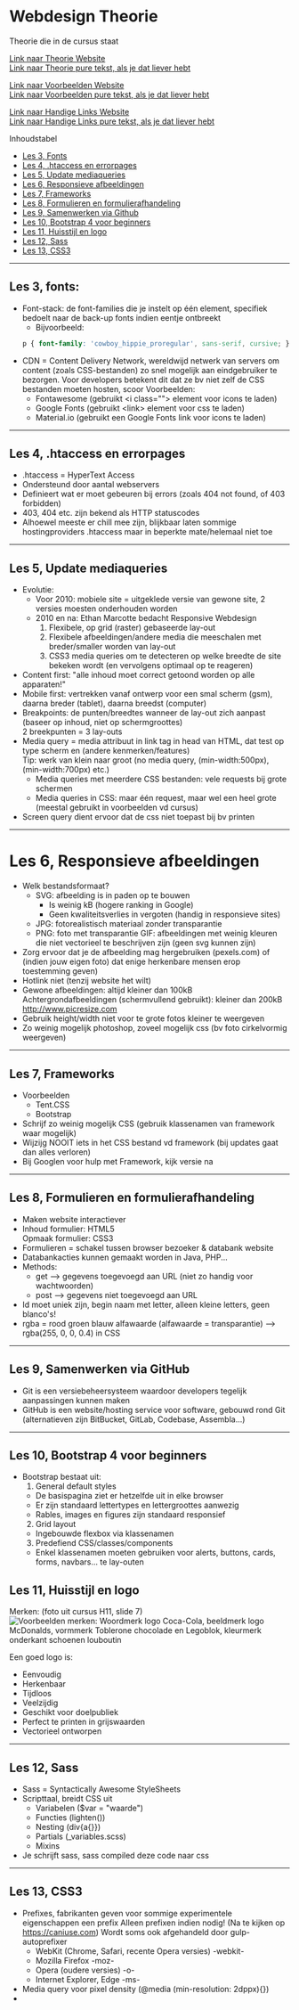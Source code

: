 # Webdesign Theorie
Theorie die in de cursus staat


[Link naar Theorie Website](https://r0751964.github.io/Webdesign-Theorie/)  
[Link naar Theorie pure tekst, als je dat liever hebt](https://github.com/r0751964/Webdesign-Theorie/blob/master/README.md)

[Link naar Voorbeelden Website](https://r0751964.github.io/Webdesign-Cursus-Voorbeelden/)  
[Link naar Voorbeelden pure tekst, als je dat liever hebt](https://github.com/r0751964/Webdesign-Cursus-Voorbeelden/blob/master/README.md)

[Link naar Handige Links Website](https://r0751964.github.io/Webdesign-Handige-Links/)  
[Link naar Handige Links pure tekst, als je dat liever hebt](https://github.com/r0751964/Webdesign-Handige-Links/blob/master/README.md)  


Inhoudstabel  
- [Les 3, Fonts](#les-3-fonts)
- [Les 4, .htaccess en errorpages](#les-4-htaccess-en-errorpages)
- [Les 5, Update mediaqueries](#les-5-update-mediaqueries)
- [Les 6, Responsieve afbeeldingen](#les-6-responsieve-afbeeldingen)
- [Les 7, Frameworks](#les-7-frameworks)
- [Les 8, Formulieren en formulierafhandeling](#les-8-formulieren-en-formulierafhandeling)
- [Les 9, Samenwerken via Github](#les-9-samenwerken-via-github)
- [Les 10, Bootstrap 4 voor beginners](#les-10-bootstrap-4-voor-beginners)
- [Les 11, Huisstijl en logo](#les-11-huisstijl-en-logo)
- [Les 12, Sass](#les-12-sass)
- [Les 13, CSS3](#les-13-css3)




___


## Les 3, fonts:
- Font-stack: de font-families die je instelt op één element, specifiek bedoelt naar de back-up fonts indien eentje ontbreekt
  - Bijvoorbeeld:
  ```css
  p { font-family: 'cowboy_hippie_proregular', sans-serif, cursive; }
  ```
- CDN = Content Delivery Network, wereldwijd netwerk van servers om content (zoals CSS-bestanden) zo snel mogelijk aan eindgebruiker te bezorgen.
Voor developers betekent dit dat ze bv niet zelf de CSS bestanden moeten hosten, scoor
Voorbeelden:
  - Fontawesome (gebruikt \<i class=""\> element voor icons te laden)
  - Google Fonts (gebruikt \<link\> element voor css te laden)
  - Material.io (gebruikt een Google Fonts link voor icons te laden)

___

## Les 4, .htaccess en errorpages
- .htaccess = HyperText Access
- Ondersteund door aantal webservers
- Definieert wat er moet gebeuren bij errors (zoals 404 not found, of 403 forbidden)
- 403, 404 etc. zijn bekend als HTTP statuscodes
- Alhoewel meeste er chill mee zijn, blijkbaar laten sommige hostingproviders .htaccess maar in beperkte mate/helemaal niet toe

___

## Les 5, Update mediaqueries

- Evolutie:
  - Voor 2010: mobiele site = uitgeklede versie van gewone site, 2 versies moesten onderhouden worden
  - 2010 en na: Ethan Marcotte bedacht Responsive Webdesign
    1. Flexibele, op grid (raster) gebaseerde lay-out
    2. Flexibele afbeeldingen/andere media die meeschalen met breder/smaller worden van lay-out
    3. CSS3 media queries om te detecteren op welke breedte de site bekeken wordt (en vervolgens optimaal op te reageren)
- Content first: "alle inhoud moet correct getoond worden op alle apparaten!"
- Mobile first: vertrekken vanaf ontwerp voor een smal scherm (gsm), daarna breder (tablet), daarna breedst (computer)
- Breakpoints: de punten/breedtes wanneer de lay-out zich aanpast (baseer op inhoud, niet op schermgroottes)  
2 breekpunten = 3 lay-outs
- Media query = media attribuut in link tag in head van HTML, dat test op type scherm en (andere kenmerken/features)  
Tip: werk van klein naar groot (no media query, (min-width:500px), (min-width:700px) etc.)
  - Media queries met meerdere CSS bestanden: vele requests bij grote schermen
  - Media queries in CSS: maar één request, maar wel een heel grote (meestal gebruikt in voorbeelden vd cursus)
- Screen query dient ervoor dat de css niet toepast bij bv printen
  
___

# Les 6, Responsieve afbeeldingen

- Welk bestandsformaat?
  - SVG: afbeelding is in paden op te bouwen
    - Is weinig kB (hogere ranking in Google)
    - Geen kwaliteitsverlies in vergoten (handig in responsieve sites)
  - JPG: fotorealistisch materiaal zonder transparantie
  - PNG: foto met transparantie
  GIF: afbeeldingen met weinig kleuren die niet vectorieel te beschrijven zijn (geen svg kunnen zijn)
- Zorg ervoor dat je de afbeelding mag hergebruiken (pexels.com) of (indien jouw eigen foto) dat enige herkenbare mensen erop toestemming geven)
- Hotlink niet (tenzij website het wilt)
- Gewone afbeeldingen: altijd kleiner dan 100kB  
Achtergrondafbeeldingen (schermvullend gebruikt): kleiner dan 200kB  
http://www.picresize.com
- Gebruik height/width niet voor te grote fotos kleiner te weergeven
- Zo weinig mogelijk photoshop, zoveel mogelijk css (bv foto cirkelvormig weergeven)

___

## Les 7, Frameworks

- Voorbeelden
  - Tent.CSS
  - Bootstrap
- Schrijf zo weinig mogelijk CSS (gebruik klassenamen van framework waar mogelijk)
- Wijzijg NOOIT iets in het CSS bestand vd framework (bij updates gaat dan alles verloren)
- Bij Googlen voor hulp met Framework, kijk versie na

___

## Les 8, Formulieren en formulierafhandeling

- Maken website interactiever
- Inhoud formulier: HTML5  
  Opmaak formulier: CSS3
- Formulieren = schakel tussen browser bezoeker & databank website
- Databankacties kunnen gemaakt worden in Java, PHP...
- Methods:
  - get --> gegevens toegevoegd aan URL (niet zo handig voor wachtwoorden)
  - post --> gegevens niet toegevoegd aan URL
- Id moet uniek zijn, begin naam met letter, alleen kleine letters, geen blanco's!
- rgba = rood groen blauw alfawaarde (alfawaarde = transparantie) --> rgba(255, 0, 0, 0.4) in CSS

___

## Les 9, Samenwerken via GitHub

- Git is een versiebeheersysteem waardoor developers tegelijk aanpassingen kunnen maken
- GitHub is een website/hosting service voor software, gebouwd rond Git (alternatieven zijn BitBucket, GitLab, Codebase, Assembla...)

___

## Les 10, Bootstrap 4 voor beginners

- Bootstrap bestaat uit:
  1. General default styles
    - De basispagina ziet er hetzelfde uit in elke browser
    - Er zijn standaard lettertypes en lettergroottes aanwezig
    - Rables, images en figures zijn standaard responsief
  2. Grid layout
    - Ingebouwde flexbox via klassenamen
  3. Predefiend CSS/classes/components
    - Enkel klassenamen moeten gebruiken voor alerts, buttons, cards, forms, navbars... te lay-outen

## Les 11, Huisstijl en logo

Merken: (foto uit cursus H11, slide 7)
![Voorbeelden merken: Woordmerk logo Coca-Cola, beeldmerk logo McDonalds, vormmerk Toblerone chocolade en Legoblok, kleurmerk onderkant schoenen louboutin](img/11.png)

Een goed logo is:
- Eenvoudig
- Herkenbaar
- Tijdloos
- Veelzijdig
- Geschikt voor doelpubliek
- Perfect te printen in grijswaarden
- Vectorieel ontworpen

___

## Les 12, Sass

- Sass = Syntactically Awesome StyleSheets
- Scripttaal, breidt CSS uit
  - Variabelen ($var = "waarde")
  - Functies (lighten())
  - Nesting (div{a{}})
  - Partials (\_variables.scss)
  - Mixins
- Je schrijft sass, sass compiled deze code naar css

___

## Les 13, CSS3

- Prefixes, fabrikanten geven voor sommige experimentele eigenschappen een prefix
  Alleen prefixen indien nodig! (Na te kijken op https://caniuse.com)
  Wordt soms ook afgehandeld door gulp-autoprefixer
  - WebKit (Chrome, Safari, recente Opera versies) -webkit-
  - Mozilla Firefox -moz-
  - Opera (oudere versies) -o-
  - Internet Explorer, Edge -ms-
- Media query voor pixel density (@media (min-resolution: 2dppx){})
- 
  
